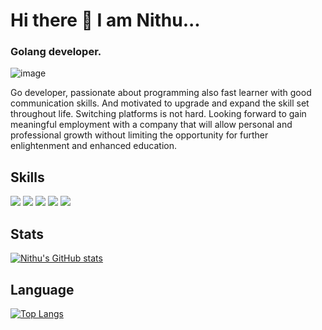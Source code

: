 # Hi there 👋  I am Nithu...

### Golang developer.

![image](https://user-images.githubusercontent.com/97793229/182524392-ad2eaa1e-623c-48ef-8efe-2af3a96dcead.png)

 Go developer, passionate about programming also fast learner with good communication skills. And motivated to upgrade and expand the skill set throughout life. Switching platforms is not hard. Looking forward to gain meaningful employment with a company that will allow personal and professional growth without limiting the opportunity for further enlightenment and enhanced education.

## Skills

<img src="https://img.shields.io/badge/Go-00ADD8?style=for-the-badge&logo=go&logoColor=white" /> <img src="https://img.shields.io/badge/Docker-2CA5E0?style=for-the-badge&logo=docker&logoColor=white" /> <img src="https://img.shields.io/badge/HTML5-E34F26?style=for-the-badge&logo=html5&logoColor=white" /> <img src="https://img.shields.io/badge/GitHub_Actions-2088FF?style=for-the-badge&logo=github-actions&logoColor=white" /> <img src= "https://img.shields.io/badge/Ubuntu-E95420?style=for-the-badge&logo=ubuntu&logoColor=white" />


## Stats

[![Nithu's GitHub stats](https://github-readme-stats.vercel.app/api?username=Nithunikzz&show_icons=true&theme=tokyonight)](https://github.com/Nithunikzz/Readme/edit/main/README.md)

## Language 

[![Top Langs](https://github-readme-stats.vercel.app/api/top-langs/?username=Nithunikzz&show_icons=true&theme=radical)](https://github.com/Nithunikzz/Readme/edit/main/README.md)
